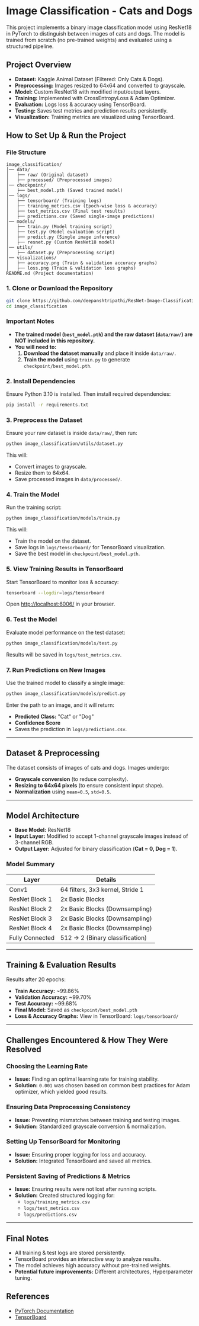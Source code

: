 # Image Classification - Cats and Dogs

This project implements a binary image classification model using ResNet18 in PyTorch to distinguish between images of cats and dogs. The model is trained from scratch (no pre-trained weights) and evaluated using a structured pipeline.

## Project Overview
- **Dataset:** Kaggle Animal Dataset (Filtered: Only Cats & Dogs).
- **Preprocessing:** Images resized to 64x64 and converted to grayscale.
- **Model:** Custom ResNet18 with modified input/output layers.
- **Training:** Implemented with CrossEntropyLoss & Adam Optimizer.
- **Evaluation:** Logs loss & accuracy using TensorBoard.
- **Testing:** Saves test metrics and prediction results persistently.
- **Visualization:** Training metrics are visualized using TensorBoard.

## How to Set Up & Run the Project

### File Structure
```
image_classification/
│── data/
│   ├── raw/ (Original dataset)
│   ├── processed/ (Preprocessed images)
│── checkpoint/
│   ├── best_model.pth (Saved trained model)
│── logs/
│   ├── tensorboard/ (Training logs)
│   ├── training_metrics.csv (Epoch-wise loss & accuracy)
│   ├── test_metrics.csv (Final test results)
│   ├── predictions.csv (Saved single-image predictions)
│── models/
│   ├── train.py (Model training script)
│   ├── test.py (Model evaluation script)
│   ├── predict.py (Single image inference)
│   ├── resnet.py (Custom ResNet18 model)
│── utils/
│   ├── dataset.py (Preprocessing script)
│── visualizations/
│   ├── accuracy.png (Train & validation accuracy graphs)
│   ├── loss.png (Train & validation loss graphs)
README.md (Project documentation)
```

### 1. Clone or Download the Repository
```bash
git clone https://github.com/deepanshtripathi/ResNet-Image-Classification.git
cd image_classification
```
### **Important Notes**
- **The trained model (`best_model.pth`) and the raw dataset (`data/raw/`) are NOT included in this repository.**
- **You will need to:**
  1. **Download the dataset manually** and place it inside `data/raw/`.
  2. **Train the model** using `train.py` to generate `checkpoint/best_model.pth`.

### 2. Install Dependencies
Ensure Python 3.10 is installed. Then install required dependencies:
```bash
pip install -r requirements.txt
```

### 3. Preprocess the Dataset
Ensure your raw dataset is inside `data/raw/`, then run:
```bash
python image_classification/utils/dataset.py
```
This will:
- Convert images to grayscale.
- Resize them to 64x64.
- Save processed images in `data/processed/`.

### 4. Train the Model
Run the training script:
```bash
python image_classification/models/train.py
```
This will:
- Train the model on the dataset.
- Save logs in `logs/tensorboard/` for TensorBoard visualization.
- Save the best model in `checkpoint/best_model.pth`.

### 5. View Training Results in TensorBoard
Start TensorBoard to monitor loss & accuracy:
```bash
tensorboard --logdir=logs/tensorboard
```
Open [http://localhost:6006/](http://localhost:6006/) in your browser.

### 6. Test the Model
Evaluate model performance on the test dataset:
```bash
python image_classification/models/test.py
```
Results will be saved in `logs/test_metrics.csv`.

### 7. Run Predictions on New Images
Use the trained model to classify a single image:
```bash
python image_classification/models/predict.py
```
Enter the path to an image, and it will return:
- **Predicted Class:** "Cat" or "Dog"
- **Confidence Score**
- Saves the prediction in `logs/predictions.csv`.

---

## Dataset & Preprocessing
The dataset consists of images of cats and dogs. Images undergo:
- **Grayscale conversion** (to reduce complexity).
- **Resizing to 64x64 pixels** (to ensure consistent input shape).
- **Normalization** using `mean=0.5`, `std=0.5`.

---

## Model Architecture
- **Base Model:** ResNet18
- **Input Layer:** Modified to accept 1-channel grayscale images instead of 3-channel RGB.
- **Output Layer:** Adjusted for binary classification (**Cat = 0, Dog = 1**).


### Model Summary
| Layer            | Details                        |
|-----------------|--------------------------------|
| Conv1          | 64 filters, 3x3 kernel, Stride 1 |
| ResNet Block 1 | 2x Basic Blocks |
| ResNet Block 2 | 2x Basic Blocks (Downsampling) |
| ResNet Block 3 | 2x Basic Blocks (Downsampling) |
| ResNet Block 4 | 2x Basic Blocks (Downsampling) |
| Fully Connected | 512 → 2 (Binary classification) |

---

## Training & Evaluation Results
Results after 20 epochs:
- **Train Accuracy:** ~99.86%
- **Validation Accuracy:** ~99.70%
- **Test Accuracy:** ~99.68%
- **Final Model:** Saved as `checkpoint/best_model.pth`
- **Loss & Accuracy Graphs:** View in TensorBoard: `logs/tensorboard/`

---

## Challenges Encountered & How They Were Resolved
### Choosing the Learning Rate
- **Issue:** Finding an optimal learning rate for training stability.
- **Solution:** `0.001` was chosen based on common best practices for Adam optimizer, which yielded good results.

### Ensuring Data Preprocessing Consistency
- **Issue:** Preventing mismatches between training and testing images.
- **Solution:** Standardized grayscale conversion & normalization.

### Setting Up TensorBoard for Monitoring
- **Issue:** Ensuring proper logging for loss and accuracy.
- **Solution:** Integrated TensorBoard and saved all metrics.

### Persistent Saving of Predictions & Metrics
- **Issue:** Ensuring results were not lost after running scripts.
- **Solution:** Created structured logging for:
  - `logs/training_metrics.csv`
  - `logs/test_metrics.csv`
  - `logs/predictions.csv`

---

## Final Notes
- All training & test logs are stored persistently.
- TensorBoard provides an interactive way to analyze results.
- The model achieves high accuracy without pre-trained weights.
- **Potential future improvements:** Different architectures, Hyperparameter tuning.

## References
- [PyTorch Documentation](https://pytorch.org/docs/stable/index.html)
- [TensorBoard](https://www.tensorflow.org/tensorboard)


